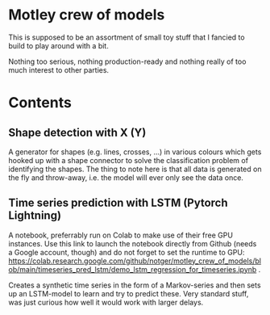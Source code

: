 # Motley crew of models

This is supposed to be an assortment of small toy stuff that I fancied to build to play around with a bit.

Nothing too serious, nothing production-ready and nothing really of too much interest to other parties.

# Contents

## Shape detection with X (Y)

A generator for shapes (e.g. lines, crosses, ...) in various colours which gets hooked up with a shape connector to solve the classification problem of identifying the shapes.
The thing to note here is that all data is generated on the fly and throw-away, i.e. the model will ever only see the data once.

## Time series prediction with LSTM (Pytorch Lightning)

A notebook, preferrably run on Colab to make use of their free GPU instances.
Use this link to launch the notebook directly from Github (needs a Google account, though) and do not forget to set the runtime to GPU: https://colab.research.google.com/github/notger/motley_crew_of_models/blob/main/timeseries_pred_lstm/demo_lstm_regression_for_timeseries.ipynb .

Creates a synthetic time series in the form of a Markov-series and then sets up an LSTM-model to learn and try to predict these. Very standard stuff, was just curious how well it would work with larger delays.

